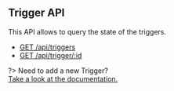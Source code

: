 ## Trigger API

This API allows to query the state of the triggers.

- [GET /api/triggers](api/trigger/get-triggers)
- [GET /api/trigger/:id](api/trigger/get-trigger)

?> Need to add a new Trigger?  
[Take a look at the documentation.](/triggers/)
